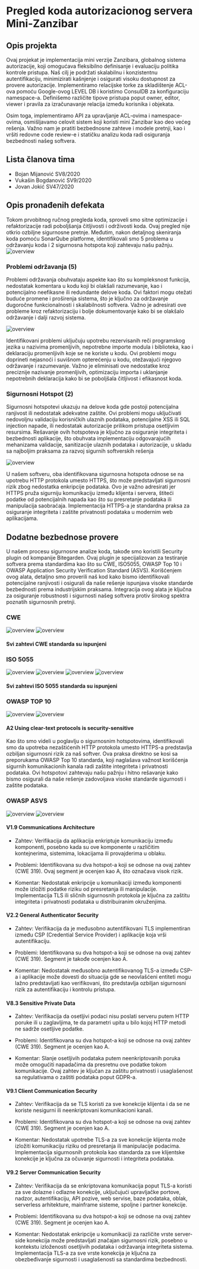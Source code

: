 # Pregled koda autorizacionog servera Mini-Zanzibar

## Opis projekta
Ovaj projekat je implementacija mini verzije Zanzibara, globalnog sistema autorizacije, koji omogućava fleksibilno definisanje i evaluaciju politika kontrole pristupa. Naš cilj je podržati skalabilnu i konzistentnu autentifikaciju, minimizirati kašnjenje i osigurati visoku dostupnost za provere autorizacije. Implementiramo relacijske torke za skladištenje ACL-ova pomoću Google-ovog LEVEL DB i koristimo ConsulDB za konfiguraciju namespace-a. Definišemo različite tipove pristupa poput owner, editor, viewer i pravila za izračunavanje relacija između korisnika i objekata.

Osim toga, implementiramo API za upravljanje ACL-ovima i namespace-ovima, osmišljavamo celovit sistem koji koristi mini Zanzibar kao deo većeg rešenja. Važno nam je pratiti bezbednosne zahteve i modele pretnji, kao i vršiti redovne code review-e i statičku analizu koda radi osiguranja bezbednosti našeg softvera.

## Lista članova tima
- Bojan Mijanović SV8/2020
- Vukašin Bogdanović SV9/2020
- Jovan Jokić SV47/2020

## Opis pronađenih defekata
Tokom prvobitnog ručnog pregleda koda, sproveli smo sitne optimizacije i refaktorizacije radi poboljšanja čitljivosti i održivosti koda. Ovaj pregled nije otkrio ozbiljne sigurnosne pretnje. Međutim, nakon detaljnog skeniranja koda pomoću SonarQube platforme, identifikovali smo 5 problema u održavanju koda i 2 sigurnosna hotspota koji zahtevaju našu pažnju.
![overview](assets/StaticCodeAnalysis/overview.png)

### Problemi održavanja (5)
Problemi održavanja obuhvataju aspekte kao što su kompleksnost funkcija, nedostatak komentara u kodu koji bi olakšali razumevanje, kao i potencijalno neefikasne ili redundante delove koda. Ovi faktori mogu otežati buduće promene i proširenja sistema, što je ključno za održavanje dugoročne funkcionalnosti i skalabilnosti softvera. Važno je adresirati ove probleme kroz refaktorizaciju i bolje dokumentovanje kako bi se olakšalo održavanje i dalji razvoj sistema.

![overview](assets/StaticCodeAnalysis/maintability.png)

Identifikovani problemi uključuju upotrebu rezervisanih reči programskog jezika u nazivima promenljivih, nepotrebne importe modula i biblioteka, kao i deklaraciju promenljivih koje se ne koriste u kodu. Ovi problemi mogu doprineti nejasnoći i suvišnom opterećenju u kodu, otežavajući njegovo održavanje i razumevanje. Važno je eliminisati ove nedostatke kroz preciznije nazivanje promenljivih, optimizaciju importa i uklanjanje nepotrebnih deklaracija kako bi se poboljšala čitljivost i efikasnost koda.

### Sigurnosni Hotspot (2)
Sigurnosni hotspotevi ukazuju na delove koda gde postoji potencijalna ranjivost ili nedostatak adekvatne zaštite. Ovi problemi mogu uključivati nedovoljnu validaciju korisničkih ulaznih podataka, potencijalne XSS ili SQL injection napade, ili nedostatak autorizacije prilikom pristupa osetljivim resursima. Rešavanje ovih hotspoteva je ključno za osiguranje integriteta i bezbednosti aplikacije, što obuhvata implementaciju odgovarajućih mehanizama validacije, sanitizacije ulaznih podataka i autorizacije, u skladu sa najboljim praksama za razvoj sigurnih softverskih rešenja

![overview](assets/StaticCodeAnalysis/hotspots.png)

U našem softveru, oba identifikovana sigurnosna hotspota odnose se na upotrebu HTTP protokola umesto HTTPS, što može predstavljati sigurnosni rizik zbog nedostatka enkripcije podataka. Ovo je važno adresirati jer HTTPS pruža sigurniju komunikaciju između klijenta i servera, štiteći podatke od potencijalnih napada kao što su presretanje podataka ili manipulacija saobraćaja. Implementacija HTTPS-a je standardna praksa za osiguranje integriteta i zaštite privatnosti podataka u modernim web aplikacijama.

## Dodatne bezbednose provere
U našem procesu sigurnosne analize koda, takođe smo koristili Security plugin od kompanije Bitegarden. Ovaj plugin je specijalizovan za testiranje softvera prema standardima kao što su CWE, ISO5055, OWASP Top 10 i OWASP Application Security Verification Standard (ASVS). Korišćenjem ovog alata, detaljno smo proverili naš kod kako bismo identifikovali potencijalne ranjivosti i osigurali da naše rešenje ispunjava visoke standarde bezbednosti prema industrijskim praksama. Integracija ovog alata je ključna za osiguranje robustnosti i sigurnosti našeg softvera protiv širokog spektra poznatih sigurnosnih pretnji.

### CWE

![overview](assets/StaticCodeAnalysis/CWE-1.png)
![overview](assets/StaticCodeAnalysis/CWE-2.png)

#### Svi zahtevi CWE standarda su ispunjeni

### ISO 5055

![overview](assets/StaticCodeAnalysis/ISO_5055-1.png)
![overview](assets/StaticCodeAnalysis/ISO_5055-2.png)
![overview](assets/StaticCodeAnalysis/ISO_5055-3.png)
![overview](assets/StaticCodeAnalysis/ISO_5055-4.png)

#### Svi zahtevi ISO 5055 standarda su ispunjeni

### OWASP TOP 10

![overview](assets/StaticCodeAnalysis/OWASP_Top_10-1.png)
![overview](assets/StaticCodeAnalysis/OWASP_Top_10-2.png)

#### A2 Using clear-text protocols is security-sensitive
Kao što smo videli u poglavlju o sigurnosnim hotspotovima, identifikovali smo da upotreba nezaštićenih HTTP protokola umesto HTTPS-a predstavlja ozbiljan sigurnosni rizik za naš softver. Ova praksa direktno se kosi sa preporukama OWASP Top 10 standarda, koji naglašava važnost korišćenja sigurnih komunikacionih kanala radi zaštite integriteta i privatnosti podataka. Ovi hotspotovi zahtevaju našu pažnju i hitno rešavanje kako bismo osigurali da naše rešenje zadovoljava visoke standarde sigurnosti i zaštite podataka.

### OWASP ASVS

![overview](assets/StaticCodeAnalysis/OWASP_ASVS-1.png)
![overview](assets/StaticCodeAnalysis/OWASP_ASVS-2.png)

#### V1.9 Communications Architecture
- Zahtev: Verifikacija da aplikacija enkriptuje komunikaciju između komponenti, posebno kada su ove komponente u različitim kontejnerima, sistemima, lokacijama ili provajderima u oblaku.

- Problemi: Identifikovana su dva hotspot-a koji se odnose na ovaj zahtev (CWE 319). Ovaj segment je ocenjen kao A, što označava visok rizik.

- Komentar: Nedostatak enkripcije u komunikaciji između komponenti može izložiti podatke riziku od presretanja ili manipulacije. Implementacija TLS ili sličnih sigurnosnih protokola je ključna za zaštitu integriteta i privatnosti podataka u distribuiranim okruženjima.

#### V2.2 General Authenticator Security
- Zahtev: Verifikacija da je međusobno autentifikovani TLS implementiran između CSP (Credential Service Provider) i aplikacije koja vrši autentifikaciju.

- Problemi: Identifikovana su dva hotspot-a koji se odnose na ovaj zahtev (CWE 319). Segment je takođe ocenjen kao A.

- Komentar: Nedostatak međusobno autentifikovanog TLS-a između CSP-a i aplikacije može dovesti do situacija gde se neovlašćeni entiteti mogu lažno predstavljati kao verifikovani, što predstavlja ozbiljan sigurnosni rizik za autentifikaciju i kontrolu pristupa.

#### V8.3 Sensitive Private Data
- Zahtev: Verifikacija da osetljivi podaci nisu poslati serveru putem HTTP poruke ili u zaglavljima, te da parametri upita u bilo kojoj HTTP metodi ne sadrže osetljive podatke.

- Problemi: Identifikovana su dva hotspot-a koji se odnose na ovaj zahtev (CWE 319). Segment je ocenjen kao A.

- Komentar: Slanje osetljivih podataka putem neenkriptovanih poruka može omogućiti napadačima da presretnu ove podatke tokom komunikacije. Ovaj zahtev je ključan za zaštitu privatnosti i usaglašenost sa regulativama o zaštiti podataka poput GDPR-a.

#### V9.1 Client Communication Security
- Zahtev: Verifikacija da se TLS koristi za sve konekcije klijenta i da se ne koriste nesigurni ili neenkriptovani komunikacioni kanali.

- Problemi: Identifikovana su dva hotspot-a koji se odnose na ovaj zahtev (CWE 319). Segment je ocenjen kao A.

- Komentar: Nedostatak upotrebe TLS-a za sve konekcije klijenta može izložiti komunikaciju riziku od presretanja ili manipulacije podacima. Implementacija sigurnosnih protokola kao standarda za sve klijentske konekcije je ključna za očuvanje sigurnosti i integriteta podataka.

#### V9.2 Server Communication Security
- Zahtev: Verifikacija da se enkriptovana komunikacija poput TLS-a koristi za sve dolazne i odlazne konekcije, uključujući upravljačke portove, nadzor, autentifikaciju, API pozive, web servise, baze podataka, oblak, serverless arhitekture, mainframe sisteme, spoljne i partner konekcije.

- Problemi: Identifikovana su dva hotspot-a koji se odnose na ovaj zahtev (CWE 319). Segment je ocenjen kao A.

- Komentar: Nedostatak enkripcije u komunikaciji za različite vrste server-side konekcija može predstavljati značajan sigurnosni rizik, posebno u kontekstu izloženosti osetljivih podataka i održavanja integriteta sistema. Implementacija TLS-a za sve vrste konekcija je ključna za obezbeđivanje sigurnosti i usaglašenosti sa standardima bezbednosti.